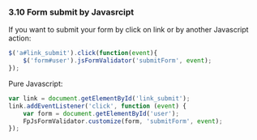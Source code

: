 ### 3.10 Form submit by Javasrcipt

If you want to submit your form by click on link or by another Javascript action:
```js
$('a#link_submit').click(function(event){
    $('form#user').jsFormValidator('submitForm', event);
});
```

Pure Javascript:
```js
var link = document.getElementById('link_submit');
link.addEventListener('click', function (event) {
    var form = document.getElementById('user');
    FpJsFormValidator.customize(form, 'submitForm', event);
});
```